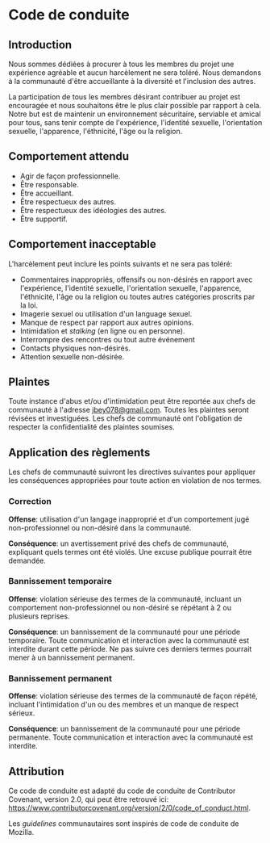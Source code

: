 # Code de conduite

## Introduction

Nous sommes dédiées à procurer à tous les membres du projet une expérience agréable et aucun harcèlement ne sera toléré. Nous demandons à la communauté d'être
accueillante à la diversité et l'inclusion des autres. 

La participation de tous les membres désirant contribuer au projet est encouragée et nous souhaitons être le
plus clair possible par rapport à cela. Notre but est de maintenir un environnement sécuritaire, serviable et amical pour tous, 
sans tenir compte de l'expérience, l'identité sexuelle, l'orientation sexuelle,
l'apparence, l'éthnicité, l'âge ou la religion.

## Comportement attendu

- Agir de façon professionnelle.
- Être responsable.
- Être accueillant.
- Être respectueux des autres.
- Être respectueux des idéologies des autres.
- Être supportif.

## Comportement inacceptable

L'harcèlement peut inclure les points suivants et ne sera pas toléré:

- Commentaires inappropriés, offensifs ou non-désirés en rapport avec l'expérience, l'identité sexuelle, l'orientation sexuelle,
l'apparence, l'éthnicité, l'âge ou la religion ou toutes autres catégories proscrits par la loi.
- Imagerie sexuel ou utilisation d'un language sexuel.
- Manque de respect par rapport aux autres opinions.
- Intimidation et _stalking_ (en ligne ou en personne).
- Interrompre des rencontres ou tout autre événement
- Contacts physiques non-désirés.
- Attention sexuelle non-désirée.


## Plaintes

Toute instance d'abus et/ou d'intimidation peut être reportée aux chefs de communauté à l'adresse jbey078@gmail.com. Toutes les plaintes seront 
révisées et investiguées. Les chefs de communauté ont l'obligation de respecter la confidentialité des plaintes soumises.

## Application des règlements

Les chefs de communauté suivront les directives suivantes pour appliquer les conséquences appropriées pour toute action en violation de nos termes.

### Correction

__Offense__: utilisation d'un langage inapproprié et d'un comportement jugé non-professionnel ou non-désiré dans la communauté.

__Conséquence__: un avertissement privé des chefs de communauté, expliquant quels termes ont été violés. Une excuse publique
pourrait être demandée.

### Bannissement temporaire

__Offense__: violation sérieuse des termes de la communauté, incluant un comportement non-professionnel ou non-désiré se répétant à 2 ou plusieurs reprises.

__Conséquence__: un bannissement de la communauté pour une période temporaire. Toute communication et interaction avec la communauté est interdite durant
cette période. Ne pas suivre ces derniers termes pourrait mener à un bannissement permanent.

### Bannissement permanent

__Offense__: violation sérieuse des termes de la communauté de façon répété, incluant l'intimidation d'un ou des membres et un manque de respect sérieux.

__Conséquence__: un bannissement de la communauté pour une période permanente. Toute communication et interaction avec la communauté est interdite.

## Attribution
Ce code de conduite est adapté du code de conduite de Contributor Covenant, version 2.0, qui peut être retrouvé ici: https://www.contributorcovenant.org/version/2/0/code_of_conduct.html.

Les _guidelines_ communautaires sont inspirés de code de conduite de Mozilla.

